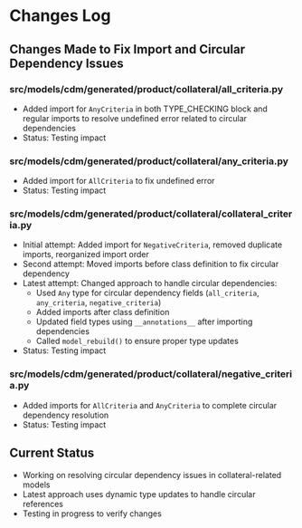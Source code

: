 # Changes Log

## Changes Made to Fix Import and Circular Dependency Issues

### src/models/cdm/generated/product/collateral/all_criteria.py
- Added import for `AnyCriteria` in both TYPE_CHECKING block and regular imports to resolve undefined error related to circular dependencies
- Status: Testing impact

### src/models/cdm/generated/product/collateral/any_criteria.py
- Added import for `AllCriteria` to fix undefined error
- Status: Testing impact

### src/models/cdm/generated/product/collateral/collateral_criteria.py
- Initial attempt: Added import for `NegativeCriteria`, removed duplicate imports, reorganized import order
- Second attempt: Moved imports before class definition to fix circular dependency
- Latest attempt: Changed approach to handle circular dependencies:
  - Used `Any` type for circular dependency fields (`all_criteria`, `any_criteria`, `negative_criteria`)
  - Added imports after class definition
  - Updated field types using `__annotations__` after importing dependencies
  - Called `model_rebuild()` to ensure proper type updates
- Status: Testing impact

### src/models/cdm/generated/product/collateral/negative_criteria.py
- Added imports for `AllCriteria` and `AnyCriteria` to complete circular dependency resolution
- Status: Testing impact

## Current Status
- Working on resolving circular dependency issues in collateral-related models
- Latest approach uses dynamic type updates to handle circular references
- Testing in progress to verify changes 